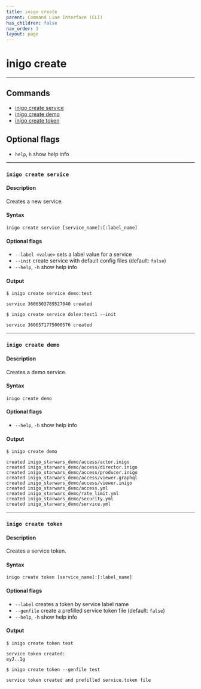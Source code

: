 ```yaml
---
title: inigo create
parent: Command Line Interface (CLI)
has_children: false
nav_order: 3
layout: page
---
```


# inigo create
---

## Commands
- [inigo create service](#inigo-create-service)
- [inigo create demo](#inigo-create-demo)
- [inigo create token](#inigo-create-token)

## Optional flags
* `help`, `h`
show help info

---

### ```inigo create service```
#### **Description**
Creates a new service.

#### **Syntax**
```
inigo create service [service_name]:[:label_name]
```

#### Optional flags
* `--label <value>`
sets a label value for a service
* `--init`
create service with default config files (default: `false`)
* `--help`, `-h`
show help info


#### **Output**
```
$ inigo create service demo:test

service 3606503789527040 created

$ inigo create service dolev:test1 --init

service 3606571775000576 created
```

---

### ```inigo create demo```
#### **Description**
Creates a demo service.

#### **Syntax**
```
inigo create demo
```

#### Optional flags
* `--help`, `-h`
show help info


#### **Output**
```
$ inigo create demo

created inigo_starwars_demo/access/actor.inigo
created inigo_starwars_demo/access/director.inigo
created inigo_starwars_demo/access/producer.inigo
created inigo_starwars_demo/access/viewer.graphql
created inigo_starwars_demo/access/viewer.inigo
created inigo_starwars_demo/access.yml
created inigo_starwars_demo/rate_limit.yml
created inigo_starwars_demo/security.yml
created inigo_starwars_demo/service.yml
```

---

### ```inigo create token```
#### **Description**
Creates a service token.

#### **Syntax**
```
inigo create token [service_name]:[:label_name]
```

#### Optional flags
* `--label`
creates a token by service label name
* `--genfile`
create a prefilled service token file (default: `false`)
* `--help`, `-h`
show help info


#### **Output**
```
$ inigo create token test

service token created:
eyJ..1g

$ inigo create token --genfile test

service token created and prefilled service.token file
```